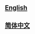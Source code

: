 ## <a href='https://mmsegmentation.readthedocs.io/en/main/'>English</a>

## <a href='https://mmsegmentation.readthedocs.io/zh_CN/main/'>简体中文</a>

